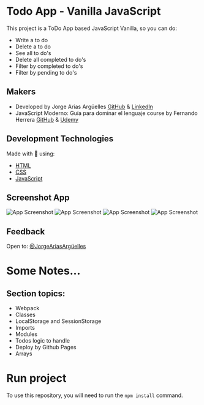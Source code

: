 # Todo App - Vanilla JavaScript

This project is a ToDo App based JavaScript Vanilla, so you can do:

- Write a to do
- Delete a to do
- See all to do's
- Delete all completed to do's
- Filter by completed to do's
- Filter by pending to do's

## Makers

- Developed by Jorge Arias Argüelles [GitHub](https://github.com/jorgearguellles) &
  [LinkedIn](https://www.linkedin.com/in/jorgeariasarguelles/)
- JavaScript Moderno: Guía para dominar el lenguaje course by Fernando Herrera [GitHub](https://github.com/Klerith) & [Udemy](https://www.udemy.com/course/javascript-fernando-herrera/)

## Development Technologies

Made with :green_heart: using:

- [HTML](https://developer.mozilla.org/en-US/docs/Web/HTML)
- [CSS](https://developer.mozilla.org/en-US/docs/Web/CSS)
- [JavaScript](https://developer.mozilla.org/en-US/docs/Web/JavaScript)

## Screenshot App

![App Screenshot]()
![App Screenshot]()
![App Screenshot]()
![App Screenshot]()

## Feedback

Open to: [@JorgeAriasArgüelles](https://www.linkedin.com/in/jorgeariasarguelles/)

# Some Notes...

## Section topics:

- Webpack
- Classes
- LocalStorage and SessionStorage
- Imports
- Modules
- Todos logic to handle
- Deploy by Github Pages
- Arrays

# Run project

To use this repository, you will need to run the `npm install` command.
